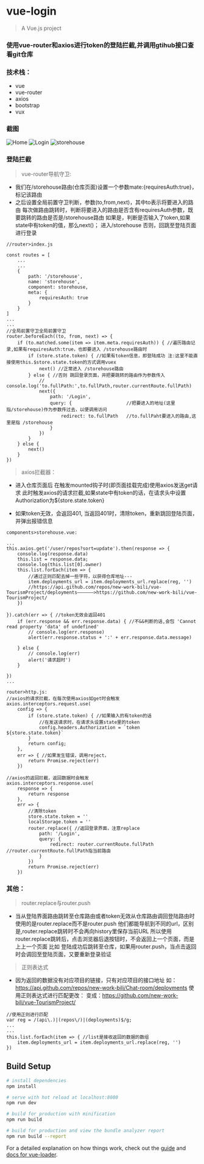 # vue-login

> A Vue.js project



### 使用vue-router和axios进行token的登陆拦截,并调用gtihub接口查看git仓库
### 技术栈：
* vue
* vue-router 
* axios
* bootstrap
* vux
### 截图
![Home](README_files/4.jpg)
![Login](README_files/2.jpg)
![storehouse](README_files/1.jpg)



### 登陆拦截
> vue-router导航守卫:

* 我们在/storehouse路由(仓库页面)设置一个参数mate:{requiresAuth:true}，标记该路由
* 之后设置全局前置守卫判断，参数(to,from,next)，其中to表示将要进入的路由
	每次做路由跳转时，判断将要进入的路由是否含有requiresAuth参数，既要跳转的路由是否是/storehouse路由
	如果是，判断是否输入了token,如果state中有token的值，那么next()； 进入/storehouse
	否则，回跳至登陆页面进行登录

```
//router>index.js

const routes = [
	...
	...
	{
		path: '/storehouse',
		name: 'storehouse',
		component: storehouse,
		meta: {
			requiresAuth: true
		}
	}
]
...
...
//全局前置守卫全局前置守卫
router.beforeEach((to, from, next) => {
	if (to.matched.some(item => item.meta.requiresAuth)) { //遍历路由记录,如果有requiresAuth:true，也即要进入 /storehouse路由时
		if (store.state.token) { //如果有token信息，即登陆成功	注:这里不能直接使用this.$store.state.token的方式调用vuex
			next() //正常进入 /storehouse路由
		} else { //否则 跳回登录页面，并把要跳转的路由作为参数传入
			// console.log('to.fullPath:',to.fullPath,router.currentRoute.fullPath)
			next({
				path: '/Login', 
				query: {					//把要进入的地址(这里指/storehouse)作为参数传过去，以便调用访问
					redirect: to.fullPath	//to.fullPaht要进入的路由,这里是指 /storehouse 
				} 
			})
		}
	} else {
		next()
	}
})
```

> axios拦截器：

* 进入仓库页面后
	在触发mounted钩子时(即页面挂载完成)使用axios发送get请求
	此时触发axios的请求拦截,如果state中有token的话，在请求头中设置Authorization为${store.state.token}

* 如果token无效，会返回401,
	当返回401时，清除token，重新跳回登陆页面，并弹出报错信息

```
components>storehouse.vue:

...
this.axios.get('/user/repos?sort=update').then(response => {
	console.log(response.data)
	this.list = response.data;
	console.log(this.list[0].owner)
	this.list.forEach(item => {
		//通过正则匹配去掉一些字符，以获得仓库地址---
		item.deployments_url = item.deployments_url.replace(reg, '')
		//https://api.github.com/repos/new-work-bili/vue-TourismProject/deployments——————>https://github.com/new-work-bili/vue-TourismProject/
	})

}).catch(err => { //token无效会返回401
	if (err.response && err.response.data) { //不&&判断的话,会包 'Cannot read property 'data' of undefined'
		// console.log(err.response)
		alert(err.response.status + ':' + err.response.data.message)

	} else {
		// console.log(err)
		alert('请求超时')
	}

})
...

router>http.js:
//axios的请求拦截，在每次使用axios如get时会触发
axios.interceptors.request.use( 
	config => {
		if (store.state.token) { //如果输入的有token的话
			//在发送请求时，在请求头设置state里的token
			config.headers.Authorization = `token ${store.state.token}`
		}
		return config;
	},
	err => { //如果发生错误，调用reject，
		return Promise.reject(err)
	})

//axios的返回拦截，返回数据时会触发
axios.interceptors.response.use(
	response => {
		return response
	},
	err => {
		//清除token
		store.state.token = ''
		localStorage.token = ''
		router.replace({ //返回登录界面，注意replace
			path: '/Login',
			query: {
				redirect: router.currentRoute.fullPath //router.currentRoute.fullPath指当前路由
			}
		})
		return Promise.reject(err)
	})
```

### 其他：
> router.replace与router.push
* 当从登陆界面路由跳转至仓库路由或者token无效从仓库路由调回登陆路由时
	使用的是router.replace而不是router.push
	他们都能导航到不同的url，区别是,router.replace跳转时不会再向history里保存当前URL
	所以使用router.replace跳转后，点击浏览器后退按钮时，不会返回上一个页面，而是上上一个页面
	比如 登陆成功后跳转至仓库，如果用router.push，当点击返回时会调回至登陆页面，又要重新登录验证

> 正则表达式
* 因为返回的数据没有对应项目的链接，只有对应项目的接口地址
	如：https://api.github.com/repos/new-work-bili/Chat-room/deployments
	使用正则表达式进行匹配更改：
	变成：https://github.com/new-work-bili/vue-TourismProject/
	

```
//使用正则进行匹配
var reg = /(api\.)|(repos\/)|(deployments)$/g;
...
...
this.list.forEach(item => {	//list是接收返回的数据的数组
	item.deployments_url = item.deployments_url.replace(reg, '')
})
```











## Build Setup

``` bash
# install dependencies
npm install

# serve with hot reload at localhost:8080
npm run dev

# build for production with minification
npm run build

# build for production and view the bundle analyzer report
npm run build --report
```

For a detailed explanation on how things work, check out the [guide](http://vuejs-templates.github.io/webpack/) and [docs for vue-loader](http://vuejs.github.io/vue-loader).
